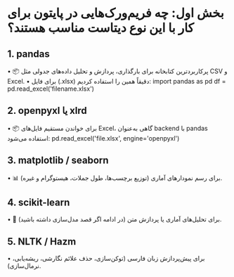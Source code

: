 # بخش اول: چه فریم‌ورک‌هایی در پایتون برای کار با این نوع دیتاست مناسب هستند؟
## 1.	pandas

•	📦 پرکاربردترین کتابخانه برای بارگذاری، پردازش و تحلیل داده‌های جدولی مثل CSV و Excel.
•	برای فایل   (.xlsx) دقیقاً همین را استفاده کردیم:
import pandas as pd
df = pd.read_excel('filename.xlsx')

## 2. openpyxl یا xlrd
•	📦 برای خواندن مستقیم فایل‌های Excel، گاهی به‌عنوان backend با pandas استفاده می‌شود:
pd.read_excel('file.xlsx', engine='openpyxl')

## 3. matplotlib / seaborn
•	📊 برای رسم نمودارهای آماری (توزیع برچسب‌ها، طول جملات، هیستوگرام و غیره).
## 4. scikit-learn
•	🤖 برای تحلیل‌های آماری یا پردازش متن (در ادامه اگر قصد مدل‌سازی داشته باشید).
## 5. NLTK / Hazm
•	برای پیش‌پردازش زبان فارسی (توکن‌سازی، حذف علائم نگارشی، ریشه‌یابی، نرمال‌سازی).


